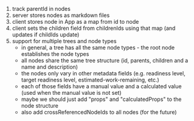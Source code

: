 1. track parentId in nodes
2. server stores nodes as markdown files
3. client stores node in App as a map from id to node
4. client sets the children field from childrenIds using that map (and updates if childIds update)
5. support for multiple trees and node types
   - in general, a tree has all the same node types - the root node establishes the node types
   - all nodes share the same tree structure (id, parents, children and a name and description)
   - the nodes only vary in other metadata fields (e.g. readiness level, target readiness level, estimated-work-remaining, etc.)
   - each of those fields have a manual value and a calculated value (used when the manual value is not set)
   - maybe we should just add "props" and "calculatedProps" to the node structure
   - also add crossReferencedNodeIds to all nodes (for the future)
